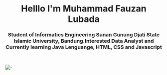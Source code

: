 
<p>
<h1 align="center">Helllo I'm Muhammad Fauzan Lubada </h1>
<h3 align="center">Student of Informatics Engineering Sunan Gunung Djati State Islamic University, Bandung.Interested  Data Analyst and Currently learning Java Lenguange, HTML, CSS and Javascript </h3><br>

![-](https://github.com/MuhammadFauzanL/MuhammadFauzanL/assets/141022549/5d8c8912-bb3f-4a18-a27d-1edc49a8086e) 




<!---
MuhammadFauzanL/MuhammadFauzanL is a ✨ special ✨ repository because its `README.md` (this file) appears on your GitHub profile.
You can click the Preview link to take a look at your changes.
--->
